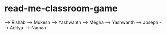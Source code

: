 # read-me-classroom-game
--> Rishab
--> Mukesh
--> Yashwanth
--> Megha
--> Yashwanth
--> Joseph
--> Aditya
--> Naman